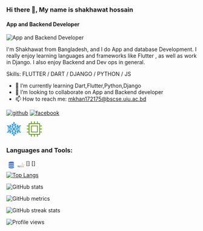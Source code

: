 ### Hi there 👋, My name is shakhawat hossain
#### App and Backend Developer 
![App and Backend Developer ](https://pbs.twimg.com/profile_banners/1299117956316626946/1598909525/1080x360)

I'm Shakhawat from Bangladesh, and I do  App and database Development. I really enjoy learning languages and frameworks like Flutter , as well as work in Django. I also enjoy Backend and Dev ops in general.

Skills: FLUTTER / DART / DJANGO / PYTHON / JS

- 🌱 I’m currently learning Dart,Flutter,Python,Django 
- 👯 I’m looking to collaborate on App and Backend developer 
- 📫 How to reach me: mkhan172175@bscse.uiu.ac.bd 


[<img src='https://cdn.jsdelivr.net/npm/simple-icons@3.0.1/icons/github.svg' alt='github' height='40'>](https://github.com/shakhawat-khan)  [<img src='https://cdn.jsdelivr.net/npm/simple-icons@3.0.1/icons/facebook.svg' alt='facebook' height='40'>](https://www.facebook.com/sk.sristy)  

<a href='https://archiveprogram.github.com/'><img src='https://raw.githubusercontent.com/acervenky/animated-github-badges/master/assets/acbadge.gif' width='40' height='40'></a> <a href='https://docs.github.com/en/developers'><img src='https://raw.githubusercontent.com/acervenky/animated-github-badges/master/assets/devbadge.gif' width='40' height='40'></a> 

### Languages and Tools:

[<img align="left" alt="SQL" width="26px" src="https://raw.githubusercontent.com/github/explore/80688e429a7d4ef2fca1e82350fe8e3517d3494d/topics/sql/sql.png" />]
[<img align="left" alt="MySQL" width="26px" src="https://raw.githubusercontent.com/github/explore/80688e429a7d4ef2fca1e82350fe8e3517d3494d/topics/mysql/mysql.png" />]


[![Top Langs](https://github-readme-stats.vercel.app/api/top-langs/?username=shakhawat-khan)](https://github.com/anuraghazra/github-readme-stats)

![GitHub stats](https://github-readme-stats.vercel.app/api?username=shakhawat-khan&show_icons=true)  

![GitHub metrics](https://metrics.lecoq.io/shakhawat-khan)  

![GitHub streak stats](https://github-readme-streak-stats.herokuapp.com/?user=shakhawat-khan)  

![Profile views](https://gpvc.arturio.dev/shakhawat-khan)  
